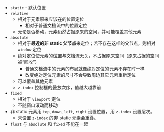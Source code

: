 - `static` - 默认位置
- `relative`
    - 相对于元素原来应该在的位置定位
        - 相对于普通文档流中的位置定位
    - 无论是否移动，元素仍然占据原来的空间，并可能覆盖其他元素
- `absolute`
    - 相对于**最近的非 static 父节点**来定位；若不存在这样的父节点，则相对 `window` 定位
    - 绝对定位使元素的位置与文档流无关，不占据原来空间（原来占据的空间被“回收”）
        - 普通文档流中的元素的布局就像绝对定位的元素不存在时一样
        - 改变绝对定位元素的尺寸不会导致周边其它元素重新定位
    - 可以覆盖其他元素
    - `z-index` 控制框的叠放次序，值越大越靠前
- `fixed`    
    - 相对于 `viewport` 定位
    - 不随窗口滚动而移动
- 非 static 元素用 `top`, `down`, `left`, `right` 设置位置，用 `z-index` 设置层次。
    - 未设置 `z-index` 的非 static 元素会重叠。
- `float` 与 `absolute` 和 `fixed` 不能在一起